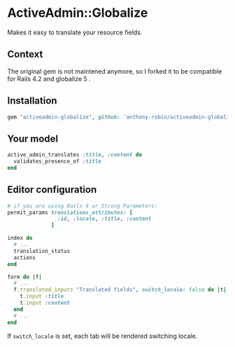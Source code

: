 # ActiveAdmin::Globalize
Makes it easy to translate your resource fields.

## Context
The original gem is not maintened anymore, so I forked it to be compatible for Rails 4.2 and globalize 5 .

## Installation

```ruby
gem "activeadmin-globalize", github: 'anthony-robin/activeadmin-globalize'
```

## Your model

```ruby
active_admin_translates :title, :content do
  validates_presence_of :title
end
```
## Editor configuration

```ruby
# if you are using Rails 4 or Strong Parameters:
permit_params translations_attributes: [
                :id, :locale, :title, :content
              ]

index do
  # ...
  translation_status
  actions
end

form do |f|
  # ...
  f.translated_inputs "Translated fields", switch_locale: false do |t|
    t.input :title
    t.input :content
  end
  # ...
end
```
If `switch_locale` is set, each tab will be rendered switching locale.

